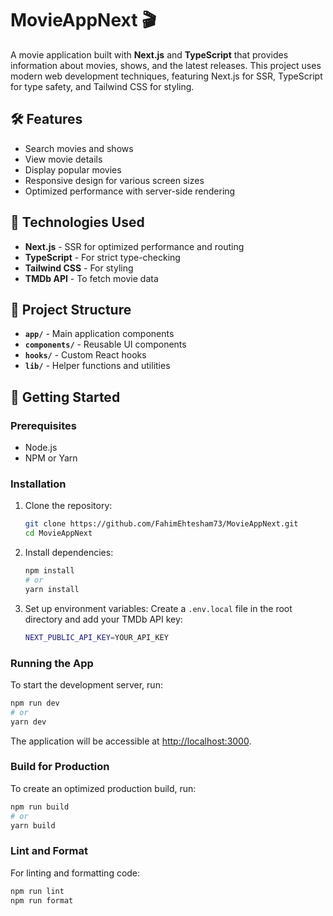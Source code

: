 
# MovieAppNext 🎬

A movie application built with **Next.js** and **TypeScript** that provides information about movies, shows, and the latest releases. This project uses modern web development techniques, featuring Next.js for SSR, TypeScript for type safety, and Tailwind CSS for styling.

## 🛠 Features

- Search movies and shows
- View movie details
- Display popular movies
- Responsive design for various screen sizes
- Optimized performance with server-side rendering

## 🧰 Technologies Used

- **Next.js** - SSR for optimized performance and routing
- **TypeScript** - For strict type-checking
- **Tailwind CSS** - For styling
- **TMDb API** - To fetch movie data

## 📂 Project Structure

- **`app/`** - Main application components
- **`components/`** - Reusable UI components
- **`hooks/`** - Custom React hooks
- **`lib/`** - Helper functions and utilities

## 🚀 Getting Started

### Prerequisites

- Node.js
- NPM or Yarn

### Installation

1. Clone the repository:
   ```bash
   git clone https://github.com/FahimEhtesham73/MovieAppNext.git
   cd MovieAppNext
   ```

2. Install dependencies:
   ```bash
   npm install
   # or
   yarn install
   ```

3. Set up environment variables:
   Create a `.env.local` file in the root directory and add your TMDb API key:
   ```bash
   NEXT_PUBLIC_API_KEY=YOUR_API_KEY
   ```

### Running the App

To start the development server, run:
```bash
npm run dev
# or
yarn dev
```

The application will be accessible at [http://localhost:3000](http://localhost:3000).

### Build for Production

To create an optimized production build, run:
```bash
npm run build
# or
yarn build
```

### Lint and Format

For linting and formatting code:
```bash
npm run lint
npm run format
```



